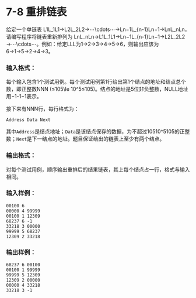 # 7-8 重排链表
给定一个单链表
L1L_1L​1​​→L2L_2L​2​​→⋯\cdots⋯→Ln−1L_{n-1}L​n−1​​→LnL_nL​n​​，请编写程序将链表重新排列为
LnL_nL​n​​→L1L_1L​1​​→Ln−1L_{n-1}L​n−1​​→L2L_2L​2​​→⋯\cdots⋯。例如：给定LLL为1→2→3→4→5→6，则输出应该为6→1→5→2→4→3。

### 输入格式：

每个输入包含1个测试用例。每个测试用例第1行给出第1个结点的地址和结点总个数，即正整数NNN (≤105\le
10^5≤10​5​​)。结点的地址是5位非负整数，NULL地址用−1-1−1表示。

接下来有NNN行，每行格式为：

    
    
    Address Data Next
    

其中`Address`是结点地址；`Data`是该结点保存的数据，为不超过10510^510​5​​的正整数；`Next`是下一结点的地址。题目保证给出的链表上至少有两个结点。

### 输出格式：

对每个测试用例，顺序输出重排后的结果链表，其上每个结点占一行，格式与输入相同。

### 输入样例：

    
    
    00100 6
    00000 4 99999
    00100 1 12309
    68237 6 -1
    33218 3 00000
    99999 5 68237
    12309 2 33218
    

### 输出样例：

    
    
    68237 6 00100
    00100 1 99999
    99999 5 12309
    12309 2 00000
    00000 4 33218
    33218 3 -1
    


